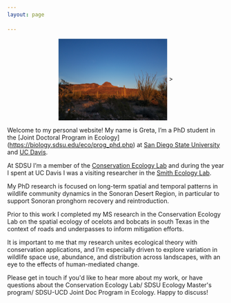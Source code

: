 ```yaml
---
layout: page

---
```

<p align="center">
<img src="/images/20210327_183431.jpg" width="50%" height="50%" align="center">
    >
</p>

Welcome to my personal website! My name is Greta, I’m a PhD student in the [Joint Doctoral Program in Ecology] (https://biology.sdsu.edu/eco/prog_phd.php) at [San Diego State University](https://biology.sdsu.edu/) and [UC Davis](https://ecology.ucdavis.edu/).

At SDSU I’m a member of the [Conservation Ecology Lab](conservationecologylab.com) and during the year I spent at UC Davis I was a visiting researcher in the [Smith Ecology Lab](https://smithlab.faculty.ucdavis.edu/). 

My PhD research is focused on long-term spatial and temporal patterns in wildlife community dynamics in the Sonoran Desert Region, in particular to support Sonoran pronghorn recovery and reintroduction. 

Prior to this work I completed my MS research in the Conservation Ecology Lab on the spatial ecology of ocelots and bobcats in south Texas in the context of roads and underpasses to inform mitigation efforts.

It is important to me that my research unites ecological theory with conservation applications, and I’m especially driven to explore variation in wildlife space use, abundance, and distribution across landscapes, with an eye to the effects of human-mediated change.

Please get in touch if you'd like to hear more about my work, or have questions about the Conservation Ecology Lab/ SDSU Ecology Master's program/ SDSU-UCD Joint Doc Program in Ecology. Happy to discuss!
